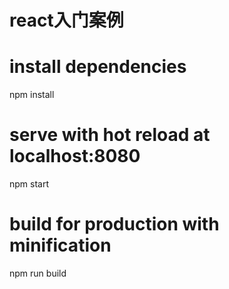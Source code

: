 # react入门案例

# install dependencies
npm install

# serve with hot reload at localhost:8080
npm start

# build for production with minification
npm run build

